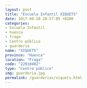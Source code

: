 ```yaml
---
layout: post
title: "Escuela Infantil XIQUETS"
date: 2017-09-20 20:57:05 +0200
categories:
- Escuela Infantil
- huesca
- fraga
- Centro público
- guarderia
name: "XIQUETS"
province: "Huesca"
location: "Fraga"
code: "22010402"
type: "Centro público"
img: guarderia.jpg
permalink: /guarderias/xiquets.html
---
```

